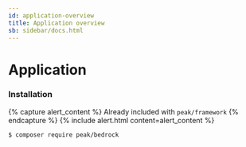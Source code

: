 ```yaml
---
id: application-overview
title: Application overview
sb: sidebar/docs.html
---
```


# Application

### Installation 

{% capture alert_content %}
Already included with <code>peak/framework</code>
{% endcapture %}
{% include alert.html content=alert_content %}


```
$ composer require peak/bedrock
```
